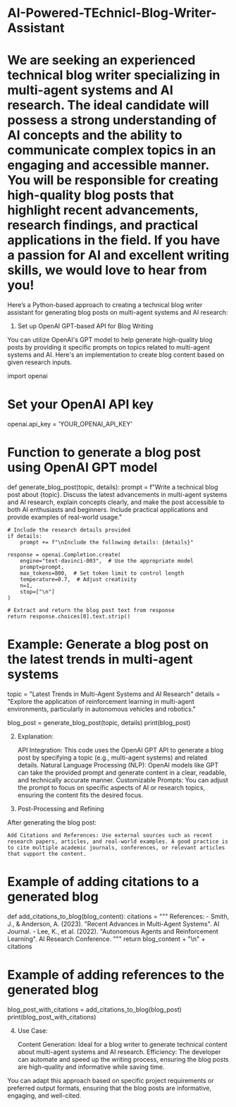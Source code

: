 # AI-Powered-TEchnicl-Blog-Writer-Assistant
We are seeking an experienced technical blog writer specializing in multi-agent systems and AI research. The ideal candidate will possess a strong understanding of AI concepts and the ability to communicate complex topics in an engaging and accessible manner. You will be responsible for creating high-quality blog posts that highlight recent advancements, research findings, and practical applications in the field. If you have a passion for AI and excellent writing skills, we would love to hear from you!
===============
Here’s a Python-based approach to creating a technical blog writer assistant for generating blog posts on multi-agent systems and AI research:
1. Set up OpenAI GPT-based API for Blog Writing

You can utilize OpenAI's GPT model to help generate high-quality blog posts by providing it specific prompts on topics related to multi-agent systems and AI. Here's an implementation to create blog content based on given research inputs.

import openai

# Set your OpenAI API key
openai.api_key = 'YOUR_OPENAI_API_KEY'

# Function to generate a blog post using OpenAI GPT model
def generate_blog_post(topic, details):
    prompt = f"Write a technical blog post about {topic}. Discuss the latest advancements in multi-agent systems and AI research, explain concepts clearly, and make the post accessible to both AI enthusiasts and beginners. Include practical applications and provide examples of real-world usage."

    # Include the research details provided
    if details:
        prompt += f"\nInclude the following details: {details}"

    response = openai.Completion.create(
        engine="text-davinci-003",  # Use the appropriate model
        prompt=prompt,
        max_tokens=800,  # Set token limit to control length
        temperature=0.7,  # Adjust creativity
        n=1,
        stop=["\n"]
    )

    # Extract and return the blog post text from response
    return response.choices[0].text.strip()

# Example: Generate a blog post on the latest trends in multi-agent systems
topic = "Latest Trends in Multi-Agent Systems and AI Research"
details = "Explore the application of reinforcement learning in multi-agent environments, particularly in autonomous vehicles and robotics."

blog_post = generate_blog_post(topic, details)
print(blog_post)

2. Explanation:

    API Integration: This code uses the OpenAI GPT API to generate a blog post by specifying a topic (e.g., multi-agent systems) and related details.
    Natural Language Processing (NLP): OpenAI models like GPT can take the provided prompt and generate content in a clear, readable, and technically accurate manner.
    Customizable Prompts: You can adjust the prompt to focus on specific aspects of AI or research topics, ensuring the content fits the desired focus.

3. Post-Processing and Refining

After generating the blog post:

    Add Citations and References: Use external sources such as recent research papers, articles, and real-world examples. A good practice is to cite multiple academic journals, conferences, or relevant articles that support the content.

# Example of adding citations to a generated blog
def add_citations_to_blog(blog_content):
    citations = """
    References:
    - Smith, J., & Anderson, A. (2023). "Recent Advances in Multi-Agent Systems". AI Journal.
    - Lee, K., et al. (2022). "Autonomous Agents and Reinforcement Learning". AI Research Conference.
    """
    return blog_content + "\n" + citations

# Example of adding references to the generated blog
blog_post_with_citations = add_citations_to_blog(blog_post)
print(blog_post_with_citations)

4. Use Case:

    Content Generation: Ideal for a blog writer to generate technical content about multi-agent systems and AI research.
    Efficiency: The developer can automate and speed up the writing process, ensuring the blog posts are high-quality and informative while saving time.

You can adapt this approach based on specific project requirements or preferred output formats, ensuring that the blog posts are informative, engaging, and well-cited.
